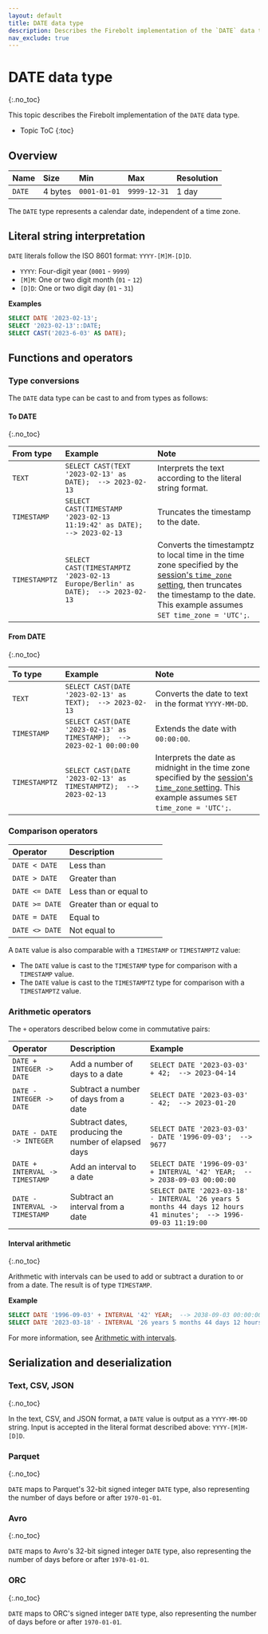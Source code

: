 ```yaml
---
layout: default
title: DATE data type
description: Describes the Firebolt implementation of the `DATE` data type
nav_exclude: true
---
```


# DATE data type
{:.no_toc}

This topic describes the Firebolt implementation of the `DATE` data type.

* Topic ToC
{:toc}

## Overview

| Name   | Size    | Min          | Max          | Resolution |
| :----- | :------ | :----------- | :----------- | :--------- |
| `DATE` | 4 bytes | `0001-01-01` | `9999-12-31` | 1 day      |

The `DATE` type represents a calendar date, independent of a time zone.

## Literal string interpretation

`DATE` literals follow the ISO 8601 format: `YYYY-[M]M-[D]D`.

* `YYYY`: Four-digit year (`0001` - `9999`)
* `[M]M`: One or two digit month (`01` - `12`)
* `[D]D`: One or two digit day (`01` - `31`)

**Examples**

```sql
SELECT DATE '2023-02-13';
SELECT '2023-02-13'::DATE;
SELECT CAST('2023-6-03' AS DATE);
```

## Functions and operators

### Type conversions

The `DATE` data type can be cast to and from types as follows:

#### To DATE
{:.no_toc}

| From type     | Example                                                                        | Note                                                                                                                                                                                                                                              |
| :------------ | :----------------------------------------------------------------------------- | :------------------------------------------------------------------------------------------------------------------------------------------------------------------------------------------------------------------------------------------------ |
| `TEXT`        | `SELECT CAST(TEXT '2023-02-13' as DATE);  --> 2023-02-13`                      | Interprets the text according to the literal string format.                                                                                                                                                                                       |
| `TIMESTAMP`   | `SELECT CAST(TIMESTAMP '2023-02-13 11:19:42' as DATE);  --> 2023-02-13`        | Truncates the timestamp to the date.                                                                                                                                                                                                              |
| `TIMESTAMPTZ` | `SELECT CAST(TIMESTAMPTZ '2023-02-13 Europe/Berlin' as DATE);  --> 2023-02-13` | Converts the timestamptz to local time in the time zone specified by the [session's `time_zone` setting](../Reference/system-settings.md#setting-the-time-zone), then truncates the timestamp to the date. This example assumes `SET time_zone = 'UTC';`. |

#### From DATE
{:.no_toc}

| To type       | Example                                                                | Note                                                                                                                                                                                             |
| :------------ | :--------------------------------------------------------------------- | :----------------------------------------------------------------------------------------------------------------------------------------------------------------------------------------------- |
| `TEXT`        | `SELECT CAST(DATE '2023-02-13' as TEXT);  --> 2023-02-13`              | Converts the date to text in the format `YYYY-MM-DD`.                                                                                                                                            |
| `TIMESTAMP`   | `SELECT CAST(DATE '2023-02-13' as TIMESTAMP);  --> 2023-02-1 00:00:00` | Extends the date with `00:00:00`.                                                                                                                                                                |
| `TIMESTAMPTZ` | `SELECT CAST(DATE '2023-02-13' as TIMESTAMPTZ);  --> 2023-02-13`       | Interprets the date as midnight in the time zone specified by the [session's `time_zone` setting](../Reference/system-settings.md#setting-the-time-zone). This example assumes `SET time_zone = 'UTC';`. |

### Comparison operators

| Operator       | Description              |
| :------------- | :----------------------- |
| `DATE < DATE`  | Less than                |
| `DATE > DATE`  | Greater than             |
| `DATE <= DATE` | Less than or equal to    |
| `DATE >= DATE` | Greater than or equal to |
| `DATE = DATE`  | Equal to                 |
| `DATE <> DATE` | Not equal to             |

A `DATE` value is also comparable with a `TIMESTAMP` or `TIMESTAMPTZ` value:

* The `DATE` value is cast to the `TIMESTAMP` type for comparison with a `TIMESTAMP` value.
* The `DATE` value is cast to the `TIMESTAMPTZ` type for comparison with a `TIMESTAMPTZ` value.

### Arithmetic operators

The `+` operators described below come in commutative pairs:

| Operator                       | Description                                          | Example                                                                                                         |
| :----------------------------- | :--------------------------------------------------- | :-------------------------------------------------------------------------------------------------------------- |
| `DATE + INTEGER -> DATE`       | Add a number of days to a date                       | `SELECT DATE '2023-03-03' + 42;  --> 2023-04-14`                                                                |
| `DATE - INTEGER -> DATE`       | Subtract a number of days from a date                | `SELECT DATE '2023-03-03' - 42;  --> 2023-01-20`                                                                |
| `DATE - DATE -> INTEGER`       | Subtract dates, producing the number of elapsed days | `SELECT DATE '2023-03-03' - DATE '1996-09-03';  --> 9677`                                                       |
| `DATE + INTERVAL -> TIMESTAMP` | Add an interval to a date                            | `SELECT DATE '1996-09-03' + INTERVAL '42' YEAR;  --> 2038-09-03 00:00:00`                                       |
| `DATE - INTERVAL -> TIMESTAMP` | Subtract an interval from a date                     | `SELECT DATE '2023-03-18' - INTERVAL '26 years 5 months 44 days 12 hours 41 minutes';  --> 1996-09-03 11:19:00` |

#### Interval arithmetic
{:.no_toc}

Arithmetic with intervals can be used to add or subtract a duration to or from a date.
The result is of type `TIMESTAMP`.

**Example**

```sql
SELECT DATE '1996-09-03' + INTERVAL '42' YEAR;  --> 2038-09-03 00:00:00
SELECT DATE '2023-03-18' - INTERVAL '26 years 5 months 44 days 12 hours 41 minutes';  --> 1996-09-03 11:19:00
```

For more information, see [Arithmetic with intervals](../Reference/interval-arithmetic.md).

## Serialization and deserialization

### Text, CSV, JSON
{:.no_toc}

In the text, CSV, and JSON format, a `DATE` value is output as a `YYYY-MM-DD` string. Input is accepted in the literal format described above: `YYYY-[M]M-[D]D`.

### Parquet
{:.no_toc}

`DATE` maps to Parquet's 32-bit signed integer `DATE` type, also representing the number of days before or after `1970-01-01`.

### Avro
{:.no_toc}

`DATE` maps to Avro's 32-bit signed integer `DATE` type, also representing the number of days before or after `1970-01-01`.

### ORC
{:.no_toc}

`DATE` maps to ORC's signed integer `DATE` type, also representing the number of days before or after `1970-01-01`.
